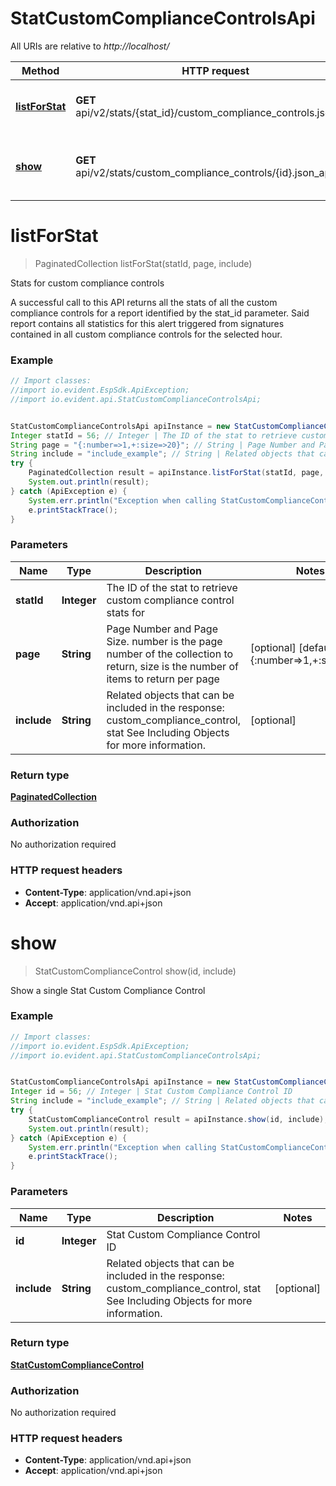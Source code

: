 # StatCustomComplianceControlsApi

All URIs are relative to *http://localhost/*

Method | HTTP request | Description
------------- | ------------- | -------------
[**listForStat**](StatCustomComplianceControlsApi.md#listForStat) | **GET** api/v2/stats/{stat_id}/custom_compliance_controls.json_api | Stats for custom compliance controls
[**show**](StatCustomComplianceControlsApi.md#show) | **GET** api/v2/stats/custom_compliance_controls/{id}.json_api | Show a single Stat Custom Compliance Control


<a name="listForStat"></a>
# **listForStat**
> PaginatedCollection listForStat(statId, page, include)

Stats for custom compliance controls

A successful call to this API returns all the stats of all the custom compliance controls for a report identified by the stat_id parameter. Said report contains all statistics for this alert triggered from signatures contained in all custom compliance controls for the selected hour.

### Example
```java
// Import classes:
//import io.evident.EspSdk.ApiException;
//import io.evident.api.StatCustomComplianceControlsApi;


StatCustomComplianceControlsApi apiInstance = new StatCustomComplianceControlsApi();
Integer statId = 56; // Integer | The ID of the stat to retrieve custom compliance control stats for
String page = "{:number=>1,+:size=>20}"; // String | Page Number and Page Size.  number is the page number of the collection to return, size is the number of items to return per page
String include = "include_example"; // String | Related objects that can be included in the response:  custom_compliance_control, stat See Including Objects for more information.
try {
    PaginatedCollection result = apiInstance.listForStat(statId, page, include);
    System.out.println(result);
} catch (ApiException e) {
    System.err.println("Exception when calling StatCustomComplianceControlsApi#listForStat");
    e.printStackTrace();
}
```

### Parameters

Name | Type | Description  | Notes
------------- | ------------- | ------------- | -------------
 **statId** | **Integer**| The ID of the stat to retrieve custom compliance control stats for |
 **page** | **String**| Page Number and Page Size.  number is the page number of the collection to return, size is the number of items to return per page | [optional] [default to {:number&#x3D;&gt;1,+:size&#x3D;&gt;20}]
 **include** | **String**| Related objects that can be included in the response:  custom_compliance_control, stat See Including Objects for more information. | [optional]

### Return type

[**PaginatedCollection**](PaginatedCollection.md)

### Authorization

No authorization required

### HTTP request headers

 - **Content-Type**: application/vnd.api+json
 - **Accept**: application/vnd.api+json

<a name="show"></a>
# **show**
> StatCustomComplianceControl show(id, include)

Show a single Stat Custom Compliance Control



### Example
```java
// Import classes:
//import io.evident.EspSdk.ApiException;
//import io.evident.api.StatCustomComplianceControlsApi;


StatCustomComplianceControlsApi apiInstance = new StatCustomComplianceControlsApi();
Integer id = 56; // Integer | Stat Custom Compliance Control ID
String include = "include_example"; // String | Related objects that can be included in the response:  custom_compliance_control, stat See Including Objects for more information.
try {
    StatCustomComplianceControl result = apiInstance.show(id, include);
    System.out.println(result);
} catch (ApiException e) {
    System.err.println("Exception when calling StatCustomComplianceControlsApi#show");
    e.printStackTrace();
}
```

### Parameters

Name | Type | Description  | Notes
------------- | ------------- | ------------- | -------------
 **id** | **Integer**| Stat Custom Compliance Control ID |
 **include** | **String**| Related objects that can be included in the response:  custom_compliance_control, stat See Including Objects for more information. | [optional]

### Return type

[**StatCustomComplianceControl**](StatCustomComplianceControl.md)

### Authorization

No authorization required

### HTTP request headers

 - **Content-Type**: application/vnd.api+json
 - **Accept**: application/vnd.api+json

